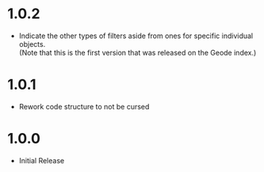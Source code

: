 # 1.0.2
- Indicate the other types of filters aside from ones for specific individual objects.  
(Note that this is the first version that was released on the Geode index.)

# 1.0.1
- Rework code structure to not be cursed

# 1.0.0
- Initial Release